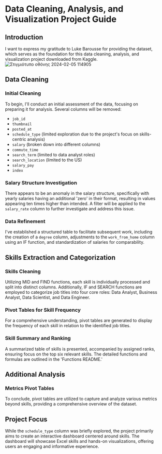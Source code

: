 # Data Cleaning, Analysis, and Visualization Project Guide

## Introduction
I want to express my gratitude to Luke Barousse for providing the dataset, which serves as the foundation for this data cleaning, analysis, and visualization project downloaded from Kaggle.
![Στιγμιότυπο οθόνης 2024-02-05 114905](https://github.com/st9ho3/Data_Science_Job_Posts_Dashboard/assets/148724871/a8df464e-78a5-47b8-8e83-33655013e1d0)

## Data Cleaning

### Initial Cleaning
To begin, I'll conduct an initial assessment of the data, focusing on preparing it for analysis. Several columns will be removed:
- `job_id`
- `thumbnail`
- `posted_at`
- `schedule_type` (limited exploration due to the project's focus on skills-centric analysis)
- `salary` (broken down into different columns)
- `commute_time`
- `search_term` (limited to data analyst roles)
- `search_location` (limited to the US)
- `salary_pay`
- `index`

### Salary Structure Investigation
There appears to be an anomaly in the salary structure, specifically with yearly salaries having an additional 'zero' in their format, resulting in values appearing ten times higher than intended. A filter will be applied to the `salary_rate` column to further investigate and address this issue.

### Data Refinement
I've established a structured table to facilitate subsequent work, including the creation of a `degree` column, adjustments to the `work_from_home` column using an IF function, and standardization of salaries for comparability.

## Skills Extraction and Categorization

### Skills Cleaning
Utilizing MID and FIND functions, each skill is individually processed and split into distinct columns. Additionally, IF and SEARCH functions are employed to categorize job titles into four core roles: Data Analyst, Business Analyst, Data Scientist, and Data Engineer.

### Pivot Tables for Skill Frequency
For a comprehensive understanding, pivot tables are generated to display the frequency of each skill in relation to the identified job titles.

### Skill Summary and Ranking
A summarized table of skills is presented, accompanied by assigned ranks, ensuring focus on the top six relevant skills. The detailed functions and formulas are outlined in the 'Functions README.'

## Additional Analysis

### Metrics Pivot Tables
To conclude, pivot tables are utilized to capture and analyze various metrics beyond skills, providing a comprehensive overview of the dataset.

## Project Focus
While the `schedule_type` column was briefly explored, the project primarily aims to create an interactive dashboard centered around skills. The dashboard will showcase Excel skills and hands-on visualizations, offering users an engaging and informative experience.

